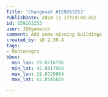 ```yaml
---
Title: 'Changeset #159263253'
PublishDate: 2024-11-17T23:48:45Z
id: 159263253
user: JBBgameich
comment: Add some missing buildings
created_by: iD 2.30.4
tags:
- Montenegro
bbox:
  min_lon: 19.8716796
  min_lat: 42.8517958
  max_lon: 19.8729064
  max_lat: 42.8545659

---
```

